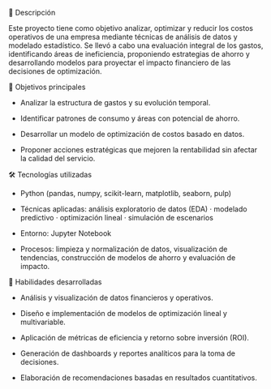 🧩 Descripción

Este proyecto tiene como objetivo analizar, optimizar y reducir los costos operativos de una empresa mediante técnicas de análisis de datos y modelado estadístico.
Se llevó a cabo una evaluación integral de los gastos, identificando áreas de ineficiencia, proponiendo estrategias de ahorro y desarrollando modelos para proyectar el impacto financiero de las decisiones de optimización.

🎯 Objetivos principales

* Analizar la estructura de gastos y su evolución temporal.

* Identificar patrones de consumo y áreas con potencial de ahorro.

* Desarrollar un modelo de optimización de costos basado en datos.

* Proponer acciones estratégicas que mejoren la rentabilidad sin afectar la calidad del servicio.

🛠️ Tecnologías utilizadas

* Python (pandas, numpy, scikit-learn, matplotlib, seaborn, pulp)

* Técnicas aplicadas: análisis exploratorio de datos (EDA) · modelado predictivo · optimización lineal · simulación de escenarios

* Entorno: Jupyter Notebook

* Procesos: limpieza y normalización de datos, visualización de tendencias, construcción de modelos de ahorro y evaluación de impacto.

🧠 Habilidades desarrolladas

* Análisis y visualización de datos financieros y operativos.

* Diseño e implementación de modelos de optimización lineal y multivariable.

* Aplicación de métricas de eficiencia y retorno sobre inversión (ROI).

* Generación de dashboards y reportes analíticos para la toma de decisiones.

* Elaboración de recomendaciones basadas en resultados cuantitativos.
